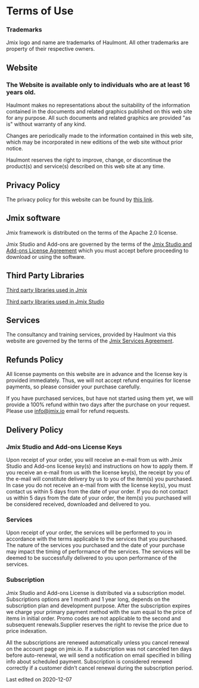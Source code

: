 # Terms of Use

### Trademarks

Jmix logo and name are trademarks of Haulmont. All other trademarks are property of their respective owners.

## Website
### The Website is available only to individuals who are at least 16 years old.
Haulmont makes no representations about the suitability of the information contained in the documents and related graphics published on this web site for any purpose. All such documents and related graphics are provided "as is" without warranty of any kind.

Changes are periodically made to the information contained in this web site, which may be incorporated in new editions of the web site without prior notice.

Haulmont reserves the right to improve, change, or discontinue the product(s) and service(s) described on this web site at any time.

## Privacy Policy
The privacy policy for this website can be found by [this link](https://www.jmix.io/privacy-policy/).

## Jmix software
Jmix framework is distributed on the terms of the Apache 2.0 license.

Jmix Studio and Add-ons are governed by the terms of the [Jmix Studio and Add-ons License Agreement](https://www.jmix.io/commercial-software-license/) which you must accept before proceeding to download or using the software.

## Third Party Libraries
[Third party libraries used in Jmix](https://www.jmix.io/framework-third-party-libs/)

[Third party libraries used in Jmix Studio](https://www.jmix.io/studio-third-party-libs/)

## Services
The consultancy and training services, provided by Haulmont via this website are governed by the terms of the [Jmix Services Agreement](https://www.jmix.io/commercial-services-license/).

## Refunds Policy
All license payments on this website are in advance and the license key is provided immediately. Thus, we will not accept refund enquiries for license payments, so please consider your purchase carefully.

If you have purchased services, but have not started using them yet, we will provide a 100% refund within two days after the purchase on your request. Please use info@jmix.io email for refund requests.

## Delivery Policy
### Jmix Studio and Add-ons License Keys
Upon receipt of your order, you will receive an e-mail from us with Jmix Studio and Add-ons license key(s) and instructions on how to apply them. If you receive an e-mail from us with the license key(s), the receipt by you of the e-mail will constitute delivery by us to you of the item(s) you purchased. In case you do not receive an e-mail from with the license key(s), you must contact us within 5 days from the date of your order. If you do not contact us within 5 days from the date of your order, the item(s) you purchased will be considered received, downloaded and delivered to you.

### Services
Upon receipt of your order, the services will be performed to you in accordance with the terms applicable to the services that you purchased. The nature of the services you purchased and the date of your purchase may impact the timing of performance of the services. The services will be deemed to be successfully delivered to you upon performance of the services.

### Subscription
Jmix Studio and Add-ons License is distributed via a subscription model. Subscriptions options are 1 month and 1 year long, depends on the subscription plan and development purpose. After the subscription expires we charge your primary payment method with the sum equal to the price of items in initial order. Promo codes are not applicable to the second and subsequent renewals.Supplier reserves the right to revise the price due to price indexation.

All the subscriptions are renewed automatically unless you cancel renewal on the account page on jmix.io. If a subscription was not canceled ten days before auto-renewal, we will send a notification on email specified in billing info about scheduled payment. Subscription is considered renewed correctly if a customer didn’t cancel renewal during the subscription period.

Last edited on 2020-12-07